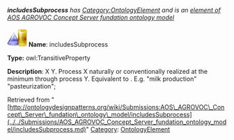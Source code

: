 ___includesSubprocess__ has [Category:OntologyElement](../../Category/OntologyElement.md "Category:OntologyElement") and is an [element of](../../Property/ElementOf.md "Property:ElementOf") [AOS AGROVOC Concept Server fundation ontology model](../../Submissions/AOS_AGROVOC_Concept_Server_fundation_ontology_model.md "Submissions:AOS AGROVOC Concept Server fundation ontology model")_


  




[![ObjectProperty](../../images/thumb/c/c3/ObjectProperty.gif/45px-ObjectProperty.gif)](../../Image/ObjectProperty.gif.md "ObjectProperty")
__Name__: includesSubprocess 


__Type:__ owl:TransitiveProperty 


__Description__: X <includes subprocess> Y. Process X naturally or conventionally realized at the minimum through process Y. Equivalent to <includes subprocess>. E.g. "milk production" <includes subprocess> "pasteurization"; 





Retrieved from "[http://ontologydesignpatterns.org/wiki/Submissions:AOS\_AGROVOC\_Concept\_Server\_fundation\_ontology\_model/includesSubprocess](../../Submissions/AOS_AGROVOC_Concept_Server_fundation_ontology_model/includesSubprocess.md)"
 [Category](http://ontologydesignpatterns.org/wiki/Special:Categories "Special:Categories"): [OntologyElement](../../Category/OntologyElement.md "Category:OntologyElement")
